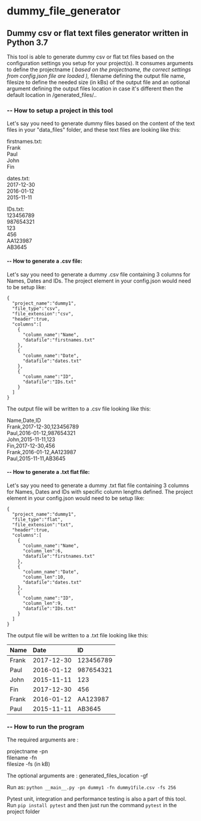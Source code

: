 # dummy_file_generator
## Dummy csv or flat text files generator written in Python 3.7

This tool is able to generate dummy csv or flat txt files based on the configuration settings you setup for your project(s).
It consumes arguments to define the projectname ( *based on the projectname, the correct settings from config.json file are loaded ),* filename defining the output file name, filesize to define the needed size (in kBs) of the output file and an optional argument defining the output files location in case it's different then the default location in /generated_files/..



### -- How to setup a project in this tool

Let's say you need to generate dummy files based on the content of the text files in your "data_files" folder, and these text files are looking like this:

firstnames.txt:  <br />
Frank  <br />
Paul  <br />
John  <br />
Fin  <br />

dates.txt:  <br />
2017-12-30  <br />
2016-01-12  <br />
2015-11-11  <br />

IDs.txt:  <br />
123456789  <br />
987654321  <br />
123  <br />
456  <br />
AA123987  <br />
AB3645  <br />

#### -- How to generate a .csv file:
Let's say you need to generate a dummy .csv file containing 3 columns for Names, Dates and IDs. 
The project element in your config.json would need to be setup like:

    {
      "project_name":"dummy1",
      "file_type":"csv",
      "file_extension":"csv",
      "header":true,
      "columns":[
        {
          "column_name":"Name",
          "datafile":"firstnames.txt"
        },
        {
          "column_name":"Date",
          "datafile":"dates.txt"
        },
        {
          "column_name":"ID",
          "datafile":"IDs.txt"
        }      
      ]
    }

The output file will be written to a .csv file looking like this:

Name,Date,ID<br />
Frank,2017-12-30,123456789<br />
Paul,2016-01-12,987654321<br />
John,2015-11-11,123<br />
Fin,2017-12-30,456<br />
Frank,2016-01-12,AA123987<br />
Paul,2015-11-11,AB3645<br />

#### -- How to generate a .txt flat file:
Let's say you need to generate a dummy .txt flat file containing 3 columns for Names, Dates and IDs with specific column lengths defined. 
The project element in your config.json would need to be setup like:

    {
      "project_name":"dummy1",
      "file_type":"flat",
      "file_extension":"txt",
      "header":true,
      "columns":[
        {
          "column_name":"Name",
          "column_len":6,
          "datafile":"firstnames.txt"
        },
        {
          "column_name":"Date",
          "column_len":10,
          "datafile":"dates.txt"
        },
        {
          "column_name":"ID",
          "column_len":9,
          "datafile":"IDs.txt"
        }      
      ]
    }

The output file will be written to a .txt file looking like this:

| Name   | Date       | ID        | 
| :----- | :--------- | :-------- | 
| Frank  | 2017-12-30 | 123456789 | 
| Paul   | 2016-01-12 | 987654321 | 
| John   | 2015-11-11 | 123       | 
| Fin    | 2017-12-30 | 456       | 
| Frank  | 2016-01-12 | AA123987  | 
| Paul   | 2015-11-11 | AB3645    | 



### -- How to run the program
The required arguments are :

projectname -pn <br />
filename -fn <br />
filesize -fs (in kB)

The optional arguments are :
generated_files_location -gf <br />

Run as:
`python __main__.py -pn dummy1 -fn dummy1file.csv -fs 256`

Pytest unit, integration and performance testing is also a part of this tool.
Run `pip install pytest` and then just run the command `pytest` in the project folder
